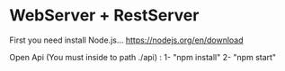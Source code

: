 # WebServer + RestServer

First you need install Node.js...
https://nodejs.org/en/download

Open Api (You must inside to path ./api) :
1- "npm install"
2- "npm start"

